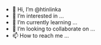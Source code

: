 - 👋 Hi, I’m @htinlinka
- 👀 I’m interested in ...
- 🌱 I’m currently learning ...
- 💞️ I’m looking to collaborate on ...
- 📫 How to reach me ...

<!---
htinlinka/htinlinka is a ✨ special ✨ repository because its `README.md` (this file) appears on your GitHub profile.
You can click the Preview link to take a look at your changes.
--->
